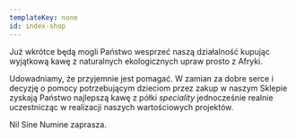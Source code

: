 ```yaml
---
templateKey: none
id: index-shop
---
```

Już wkrótce będą mogli Państwo wesprzeć naszą działalność kupując wyjątkową kawę z naturalnych ekologicznych upraw prosto z Afryki.


Udowadniamy, że przyjemnie jest pomagać. W zamian za dobre serce i decyzję o pomocy potrzebującym dzieciom przez zakup w naszym Sklepie zyskają Państwo najlepszą kawę z półki *speciality* jednocześnie realnie uczestnicząc w realizacji naszych wartościowych projektów. 

Nil Sine Numine zaprasza.